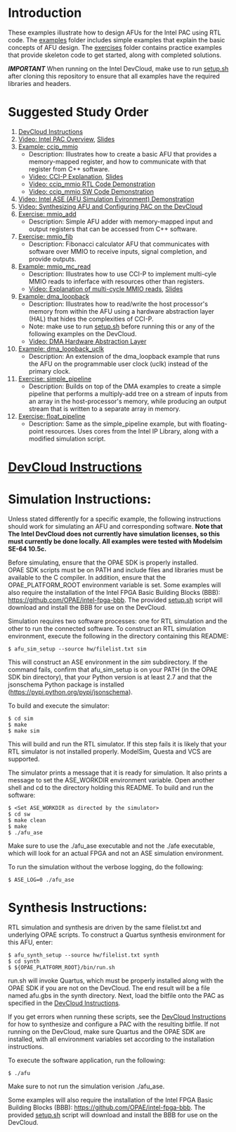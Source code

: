 # Introduction

These examples illustrate how to design AFUs for the Intel PAC using RTL code. The [examples](examples/) folder includes simple examples that explain the basic concepts of AFU design. The [exercises](exercises/) folder contains practice examples that provide skeleton code to get started, along with completed solutions.

***IMPORTANT*** When running on the Intel DevCloud, make use to run [setup.sh](setup.sh) after cloning this repository to ensure that all examples have the required libraries and headers.
 
# Suggested Study Order

1. [DevCloud Instructions](https://github.com/ARC-Lab-UF/intel-training-modules#devcloud-instructions)
1. [Video: Intel PAC Overview](https://youtu.be/HatHuLtZ5-0), [Slides](../intel_pac_overview.pptx)   
1. [Example: ccip_mmio](examples/ccip_mmio)
    - Description: Illustrates how to create a basic AFU that provides a memory-mapped register, and how to communicate with that register from C++ software.
    - [Video: CCI-P Explanation](https://www.youtube.com/watch?v=e03xuTsQ4fQ), [Slides](examples/ccip_mmio/intel_pac_rtl_ccip.pptx)
    - [Video: ccip_mmio RTL Code Demonstration](https://www.youtube.com/watch?v=3WXo1qzYTvs)
    - [Video: ccip_mmio SW Code Demonstration](https://www.youtube.com/watch?v=Qed4ooAeepw)
1. [Video: Intel ASE (AFU Simulation Evironment) Demonstration](https://youtu.be/HI2gSz_MXjc)
1. [Video: Synthesizing AFU and Configuring PAC on the DevCloud](https://youtu.be/QPjkVo3gSb0)
1. [Exercise: mmio_add](exercises/mmio_add)    
    - Description: Simple AFU adder with memory-mapped input and output registers that can be accessed from C++ software.
1. [Exercise: mmio_fib](exercises/mmio_fib)
    - Description: Fibonacci calculator AFU that communicates with software over MMIO to receive inputs, signal completion, and provide outputs.    
1. [Example: mmio_mc_read](examples/mmio_mc_read)
    - Description: Illustrates how to use CCI-P to implement multi-cyle MMIO reads to inferface with resources other than registers.
    - [Video: Explanation of multi-cycle MMIO reads](https://youtu.be/Xj1Clq4ac8E), [Slides](examples/mmio_mc_read/mmio_mc_read.pptx)
1. [Example: dma_loopback](examples/dma_loopback)
    - Description: Illustrates how to read/write the host processor's memory from within the AFU using a hardware abstraction layer (HAL) that hides the complexities of CCI-P.
    - Note: make use to run [setup.sh](setup.sh) before running this or any of the following examples on the DevCloud.
    - [Video: DMA Hardware Abstraction Layer](https://youtu.be/q94xiWhug6c)
1. [Example: dma_loopback_uclk](examples/dma_loopback_uclk)
    - Description: An extension of the dma_loopback example that runs the AFU on the programmable user clock (uclk) instead of the primary clock.
1. [Exercise: simple_pipeline](exercises/simple_pipeline)
    - Description: Builds on top of the DMA examples to create a simple pipeline that performs a multiply-add tree on a stream of inputs from an array in the host-processor's memory, while producing an output stream that is written to a separate array in memory.
1. [Exercise: float_pipeline](exercises/simple_pipeline)
    - Description: Same as the simple_pipeline example, but with floating-point resources. Uses cores from the Intel IP Library, along with a modified simulation script. 

# [DevCloud Instructions](https://github.com/ARC-Lab-UF/intel-training-modules#devcloud-instructions)

# Simulation Instructions:

  Unless stated differently for a specific example, the following instructions should 
  work for simulating an AFU and corresponding software. **Note that The Intel DevCloud does not currently
  have simulation licenses, so this must currently be done locally. All examples
  were tested with Modelsim SE-64 10.5c.**

  Before simulating, ensure that the OPAE SDK is properly installed.  
  OPAE SDK scripts must be on PATH and include files and libraries must be available
  to the C compiler.  In addition, ensure that the OPAE_PLATFORM_ROOT
  environment variable is set. Some examples will also require the installation
  of the Intel FPGA Basic Building Blocks (BBB): https://github.com/OPAE/intel-fpga-bbb.
  The provided [setup.sh](setup.sh) script will download and install the BBB for use
  on the DevCloud.

  Simulation requires two software processes: one for RTL simulation and
  the other to run the connected software.  To construct an RTL simulation
  environment, execute the following in the directory containing this
  README:

    $ afu_sim_setup --source hw/filelist.txt sim

  This will construct an ASE environment in the *sim* subdirectory.  If
  the command fails, confirm that afu_sim_setup is on your PATH (in the
  OPAE SDK bin directory), that your Python version is at least 2.7 and
  that the jsonschema Python package is installed
  (https://pypi.python.org/pypi/jsonschema).

  To build and execute the simulator:

    $ cd sim
    $ make
    $ make sim

  This will build and run the RTL simulator.  If this step fails it is
  likely that your RTL simulator is not installed properly.  ModelSim,
  Questa and VCS are supported.

  The simulator prints a message that it is ready for simulation.  It also
  prints a message to set the ASE_WORKDIR environment variable.  Open
  another shell and cd to the directory holding this README.  To build and
  run the software:

    $ <Set ASE_WORKDIR as directed by the simulator>
    $ cd sw
    $ make clean
    $ make
    $ ./afu_ase

  Make sure to use the ./afu_ase executable and not the ./afe executable, 
  which will look for an actual FPGA and not an ASE simulation environment.
  
  To run the simulation without the verbose logging, do the following:
  
    $ ASE_LOG=0 ./afu_ase
  

# Synthesis Instructions:

  RTL simulation and synthesis are driven by the same filelist.txt and
  underlying OPAE scripts.  To construct a Quartus synthesis environment
  for this AFU, enter:

    $ afu_synth_setup --source hw/filelist.txt synth
    $ cd synth
    $ ${OPAE_PLATFORM_ROOT}/bin/run.sh

  run.sh will invoke Quartus, which must be properly installed along with the OPAE SDK if you are not on the DevCloud.  The end
  result will be a file named afu.gbs in the synth directory. Next, load the bitfile onto the PAC as 
  specified in the [DevCloud Instructions](https://github.com/ARC-Lab-UF/intel-training-modules#devcloud-instructions).
  
  If you get errors when running these scripts, see the [DevCloud Instructions](https://github.com/ARC-Lab-UF/intel-training-modules#devcloud-instructions) for how to synthesize and configure a PAC with the resulting bitfile. If not running on the
  DevCloud, make sure Quartus and the OPAE SDK are installed, with all environment variables set according to the installation
  instructions.
 
  To execute the software application, run the following:
  
    $ ./afu
  
  Make sure to not run the simulation verision ./afu_ase.
  
  Some examples will also require the installation of the Intel FPGA Basic Building Blocks (BBB): https://github.com/OPAE/intel-fpga-bbb.
  The provided [setup.sh](setup.sh) script will download and install the BBB for use on the DevCloud.

